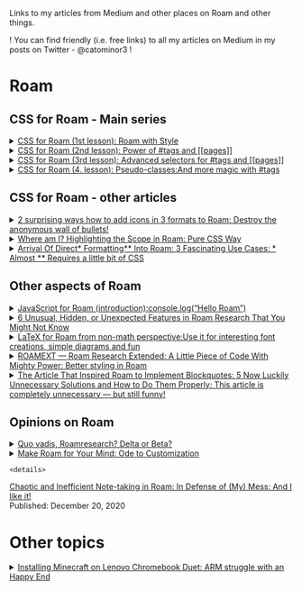 Links to my articles from Medium and other places on Roam and other things.

! You can find friendly (i.e. free links) to all my articles on Medium in my posts on Twitter - @catominor3 !

# Roam 

## CSS for Roam - Main series
<details>
  <summary><a href="https://catominor3.medium.com/roam-with-style-8a18c216d338">CSS for Roam (1st lesson): Roam with Style</a></summary>
   Published: September 21, 2020 <br/>    
  Last update: December 26, 2020
  
  </details>
  
  <details>
  <summary><a href="https://catominor3.medium.com/css-for-roam-2-lesson-ed89d0419a01">CSS for Roam (2nd lesson): Power of #tags and [[pages]]</a></summary>
   Published: September 28, 2020 <br/>    
  Last update: December 27, 2020
  
  </details>
  
   <details>
  <summary><a href="https://catominor3.medium.com/css-for-roam-3-lesson-eef0aa29b9dc">CSS for Roam (3rd lesson): Advanced selectors for #tags and [[pages]]</a></summary>
   Published: October 12, 2020 
  </details>
  
   <details>
  <summary><a href="https://catominor3.medium.com/css-for-roam-4-lesson-pseudo-classes-88662506355f">CSS for Roam (4. lesson): Pseudo-classes:And more magic with #tags</a></summary>
   Published: October 27, 2020 <br />
  <b>Needs an update</b>
</details>

## CSS for Roam - other articles
  <details>
  <summary><a href="https://catominor3.medium.com/2-surprising-ways-how-to-add-icons-in-3-formats-to-roam-69a16bb33ed1">2 surprising ways how to add icons in 3 formats to Roam: Destroy the anonymous wall of bullets!</a></summary>
   Published: November 1, 2020 <br/>
   <b>Needs a small update</b>
  </details>
   
  <details>
  <summary><a href="https://catominor3.medium.com/where-am-i-highlighting-the-scope-in-roam-b8510dced4b4">Where am I? Highlighting the Scope in Roam: Pure CSS Way</a></summary>
   Published: December 13, 2020 
  </details>
   
      
<details>
  <summary><a href="https://catominor3.medium.com/arrival-of-direct-formatting-into-roam-3-fascinating-use-cases-1c5bd5b0540f">Arrival Of Direct* Formatting** Into Roam: 3 Fascinating Use Cases: * Almost ** Requires a little bit of CSS</a></summary>
   Published: December 18, 2020 
   </details>

## Other aspects of Roam
<details>
  <summary><a href="https://catominor3.medium.com/javascript-for-roam-introduction-f19f82ca297">JavaScript for Roam (introduction):console.log(“Hello Roam”)</a></summary>
Published: October 5, 2020
</details>

<details>
  <summary><a href="https://betterprogramming.pub/5-1-weird-hidden-and-unexpected-features-in-roam-research-that-you-might-not-know-6e7419efab70">6 Unusual, Hidden, or Unexpected Features in Roam Research That You Might Not Know</a></summary>
   Published: October 19, 2020 
    </details> 
  
  <details>
  <summary><a href="https://catominor3.medium.com/latex-for-roam-from-non-math-perspective-d86fd0a2a9c2">LaTeX for Roam from non-math perspective:Use it for interesting font creations, simple diagrams and fun</a></summary>
   Published: November 1, 2020 
</details>

   

 <details>
  <summary><a href="https://betterprogramming.pub/roamext-roam-extended-a-little-piece-of-code-with-mighty-power-a18184c0c5be">ROAMEXT — Roam Research Extended: A Little Piece of Code With Mighty Power: Better styling in Roam</a></summary>
   Published: November 24, 2020 <br/>
   Last update: December 15, 2020
   </details>

  <details>
  <summary><a href="https://catominor3.medium.com/in-the-search-for-missing-blockquotes-in-roam-5-reasonable-solutions-ddcd99127cca">The Article That Inspired Roam to Implement Blockquotes: 5 Now Luckily Unnecessary Solutions and How to Do Them Properly: This article is completely unnecessary — but still funny!</a></summary>
   Published: December 4, 2020
   </details>


## Opinions on Roam
<details>
  <summary><a href="https://catominor3.medium.com/quo-vadis-roamresearch-delta-or-beta-4c598d463e86">Quo vadis, Roamresearch? Delta or Beta?</a></summary>
  Published: September 6, 2020 
  </details>
  
  <details>
  <summary><a href="https://catominor3.medium.com/make-roam-for-your-mind-9e7f09e6a7b0">Make Roam for Your Mind: Ode to Customization</a></summary>
Published: September 13, 2020 <br/>
 Last update: October 25, 2020

  </details>
  
    <details>
  <summary><a href="https://catominor3.medium.com/chaotic-and-inefficient-note-taking-in-roam-in-defense-of-my-mess-12de3487da04">Chaotic and Inefficient Note-taking in Roam: In Defense of (My) Mess: And I like it!
</a></summary>
Published: December 20, 2020 

  </details>
  
  # Other topics

<details>
  <summary><a href="https://catominor3.medium.com/installing-minecraft-on-lenovo-chromebook-duet-9c67fc1b2bcf">Installing Minecraft on Lenovo Chromebook Duet: ARM struggle with an Happy End</a></summary>
Published: November 28, 2020 

  </details>
  

